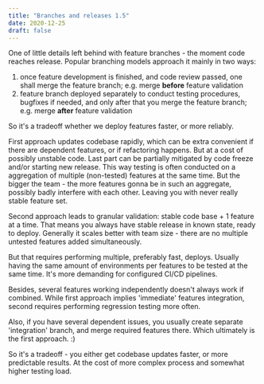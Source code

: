```yaml
---
title: "Branches and releases 1.5"
date: 2020-12-25
draft: false
---
```


One of little details left behind with feature branches - the moment code reaches release.
Popular branching models approach it mainly in two ways:
1) once feature development is finished, and code review passed, one shall merge the feature branch; e.g. merge **before** feature validation 
2) feature branch deployed separately to conduct testing procedures, bugfixes if needed, and only after that you merge the feature branch; e.g. merge **after** feature validation

So it's a tradeoff whether we deploy features faster, or more reliably.

First approach updates codebase rapidly, which can be extra convenient if there are dependent features, or if refactoring happens. But at a cost of possibly unstable code. Last part can be partially mitigated by code freeze and/or starting new release.
This way testing is often conducted on a aggregation of multiple (non-tested) features at the same time.
But the bigger the team - the more features gonna be in such an aggregate, possibly badly interfere with each other. Leaving you with never really stable feature set.

Second approach leads to granular validation: stable code base + 1 feature at a time. 
That means you always have stable release in known state, ready to deploy. Generally it scales better with team size - there are no multiple untested features added simultaneously.

But that requires performing multiple, preferably fast, deploys. Usually having the same amount of environments per features to be tested at the same time.
It's more demanding for configured CI/CD pipelines.

Besides, several features working independently doesn't always work if combined. 
While first approach implies 'immediate' features integration, second requires performing regression testing more often. 

Also, if you have several dependent issues, you usually create separate 'integration' branch, and merge required features there. Which ultimately is the first approach. :)

So it's a tradeoff - you either get codebase updates faster, or more predictable results. 
At the cost of more complex process and somewhat higher testing load.
